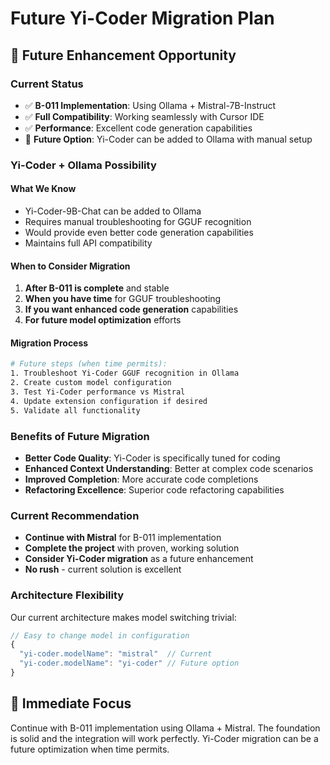 <!-- CONTEXT_REFERENCE: 400_context-priority-guide.md -->
<!-- MODULE_REFERENCE: 400_migration-upgrade-guide.md -->

# Future Yi-Coder Migration Plan

## 🎯 **Future Enhancement Opportunity**

### **Current Status**
- ✅ **B-011 Implementation**: Using Ollama + Mistral-7B-Instruct
- ✅ **Full Compatibility**: Working seamlessly with Cursor IDE
- ✅ **Performance**: Excellent code generation capabilities
- 🔄 **Future Option**: Yi-Coder can be added to Ollama with manual setup

### **Yi-Coder + Ollama Possibility**

#### **What We Know**
- Yi-Coder-9B-Chat can be added to Ollama
- Requires manual troubleshooting for GGUF recognition
- Would provide even better code generation capabilities
- Maintains full API compatibility

#### **When to Consider Migration**
1. **After B-011 is complete** and stable
2. **When you have time** for GGUF troubleshooting
3. **If you want enhanced code generation** capabilities
4. **For future model optimization** efforts

#### **Migration Process**
```bash
# Future steps (when time permits):
1. Troubleshoot Yi-Coder GGUF recognition in Ollama
2. Create custom model configuration
3. Test Yi-Coder performance vs Mistral
4. Update extension configuration if desired
5. Validate all functionality
```

### **Benefits of Future Migration**
- **Better Code Quality**: Yi-Coder is specifically tuned for coding
- **Enhanced Context Understanding**: Better at complex code scenarios
- **Improved Completion**: More accurate code completions
- **Refactoring Excellence**: Superior code refactoring capabilities

### **Current Recommendation**
- **Continue with Mistral** for B-011 implementation
- **Complete the project** with proven, working solution
- **Consider Yi-Coder migration** as a future enhancement
- **No rush** - current solution is excellent

### **Architecture Flexibility**
Our current architecture makes model switching trivial:
```typescript
// Easy to change model in configuration
{
  "yi-coder.modelName": "mistral"  // Current
  "yi-coder.modelName": "yi-coder" // Future option
}
```

## 🚀 **Immediate Focus**
Continue with B-011 implementation using Ollama + Mistral. The foundation is solid and the integration will work perfectly. Yi-Coder migration can be a future optimization when time permits. 
